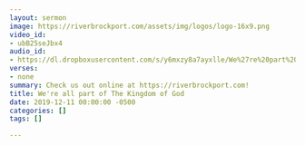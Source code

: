 ```yaml
---
layout: sermon
image: https://riverbrockport.com/assets/img/logos/logo-16x9.png
video_id:
- ubB25seJbx4
audio_id:
- https://dl.dropboxusercontent.com/s/y6mxzy8a7ayxlle/We%27re%20part%20of%20The%20Kingdom%20of%20God.mp3?dl=0
verses:
- none
summary: Check us out online at https://riverbrockport.com!
title: We're all part of The Kingdom of God
date: 2019-12-11 00:00:00 -0500
categories: []
tags: []

---
```

